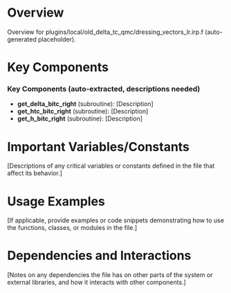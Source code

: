 # Overview

Overview for plugins/local/old_delta_tc_qmc/dressing_vectors_lr.irp.f (auto-generated placeholder).

# Key Components

### Key Components (auto-extracted, descriptions needed)
- **get_delta_bitc_right** (subroutine): [Description]
- **get_htc_bitc_right** (subroutine): [Description]
- **get_h_bitc_right** (subroutine): [Description]

# Important Variables/Constants

[Descriptions of any critical variables or constants defined in the file that affect its behavior.]

# Usage Examples

[If applicable, provide examples or code snippets demonstrating how to use the functions, classes, or modules in the file.]

# Dependencies and Interactions

[Notes on any dependencies the file has on other parts of the system or external libraries, and how it interacts with other components.]
